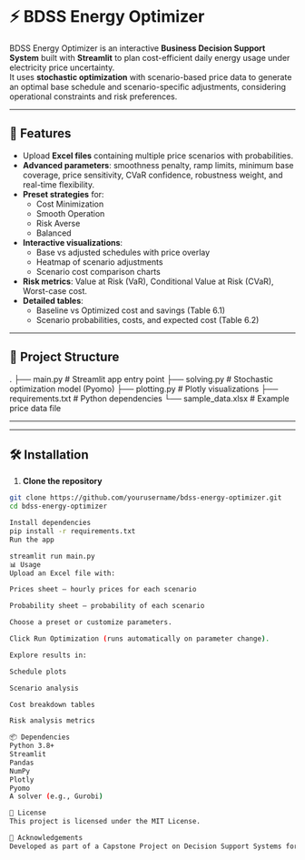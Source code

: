 # ⚡ BDSS Energy Optimizer

BDSS Energy Optimizer is an interactive **Business Decision Support System** built with **Streamlit** to plan cost-efficient daily energy usage under electricity price uncertainty.  
It uses **stochastic optimization** with scenario-based price data to generate an optimal base schedule and scenario-specific adjustments, considering operational constraints and risk preferences.

---

## 🚀 Features
- Upload **Excel files** containing multiple price scenarios with probabilities.
- **Advanced parameters**: smoothness penalty, ramp limits, minimum base coverage, price sensitivity, CVaR confidence, robustness weight, and real-time flexibility.
- **Preset strategies** for:
  - Cost Minimization
  - Smooth Operation
  - Risk Averse
  - Balanced
- **Interactive visualizations**:
  - Base vs adjusted schedules with price overlay
  - Heatmap of scenario adjustments
  - Scenario cost comparison charts
- **Risk metrics**: Value at Risk (VaR), Conditional Value at Risk (CVaR), Worst-case cost.
- **Detailed tables**:
  - Baseline vs Optimized cost and savings (Table 6.1)
  - Scenario probabilities, costs, and expected cost (Table 6.2)

---

## 📂 Project Structure
.
├── main.py # Streamlit app entry point
├── solving.py # Stochastic optimization model (Pyomo)
├── plotting.py # Plotly visualizations
├── requirements.txt # Python dependencies
└── sample_data.xlsx # Example price data file



---

---

## 🛠 Installation
1. **Clone the repository**
```bash
git clone https://github.com/yourusername/bdss-energy-optimizer.git
cd bdss-energy-optimizer

Install dependencies
pip install -r requirements.txt
Run the app

streamlit run main.py
📊 Usage
Upload an Excel file with:

Prices sheet — hourly prices for each scenario

Probability sheet — probability of each scenario

Choose a preset or customize parameters.

Click Run Optimization (runs automatically on parameter change).

Explore results in:

Schedule plots

Scenario analysis

Cost breakdown tables

Risk analysis metrics

📦 Dependencies
Python 3.8+
Streamlit
Pandas
NumPy
Plotly
Pyomo
A solver (e.g., Gurobi)

📜 License
This project is licensed under the MIT License.

🙌 Acknowledgements
Developed as part of a Capstone Project on Decision Support Systems for Energy Cost Optimization.
